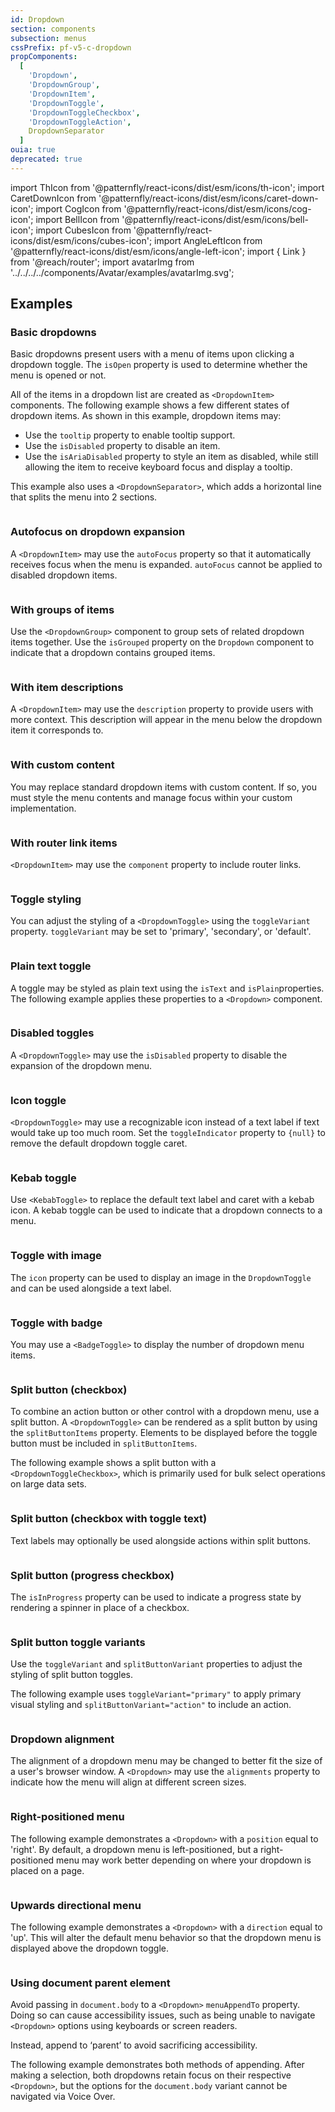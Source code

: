 ```yaml
---
id: Dropdown
section: components
subsection: menus
cssPrefix: pf-v5-c-dropdown
propComponents:
  [
    'Dropdown',
    'DropdownGroup',
    'DropdownItem',
    'DropdownToggle',
    'DropdownToggleCheckbox',
    'DropdownToggleAction',
    DropdownSeparator
  ]
ouia: true
deprecated: true
---
```


import ThIcon from '@patternfly/react-icons/dist/esm/icons/th-icon';
import CaretDownIcon from '@patternfly/react-icons/dist/esm/icons/caret-down-icon';
import CogIcon from '@patternfly/react-icons/dist/esm/icons/cog-icon';
import BellIcon from '@patternfly/react-icons/dist/esm/icons/bell-icon';
import CubesIcon from '@patternfly/react-icons/dist/esm/icons/cubes-icon';
import AngleLeftIcon from '@patternfly/react-icons/dist/esm/icons/angle-left-icon';
import { Link } from '@reach/router';
import avatarImg from '../../../../components/Avatar/examples/avatarImg.svg';

## Examples

### Basic dropdowns

Basic dropdowns present users with a menu of items upon clicking a dropdown toggle. The `isOpen` property is used to determine whether the menu is opened or not.

All of the items in a dropdown list are created as `<DropdownItem>` components. The following example shows a few different states of dropdown items. As shown in this example, dropdown items may:

- Use the `tooltip` property to enable tooltip support.
- Use the `isDisabled` property to disable an item.
- Use the `isAriaDisabled` property to style an item as disabled, while still allowing the item to receive keyboard focus and display a tooltip.

This example also uses a `<DropdownSeparator>`, which adds a horizontal line that splits the menu into 2 sections.

```ts file='./DropdownBasic.tsx'

```

### Autofocus on dropdown expansion

A `<DropdownItem>` may use the `autoFocus` property so that it automatically receives focus when the menu is expanded. `autoFocus` cannot be applied to disabled dropdown items.

```ts file="./DropdownInitialSelection.tsx"

```

### With groups of items

Use the `<DropdownGroup>` component to group sets of related dropdown items together. Use the `isGrouped` property on the `Dropdown` component to indicate that a dropdown contains grouped items.

```ts file="./DropdownGroups.tsx"

```

### With item descriptions

A `<DropdownItem>` may use the `description` property to provide users with more context. This description will appear in the menu below the dropdown item it corresponds to.

```ts file="./DropdownDescriptions.tsx"

```

### With custom content

You may replace standard dropdown items with custom content. If so, you must style the menu contents and manage focus within your custom implementation.

```ts file="./DropdownBasicPanel.tsx"

```

### With router link items

`<DropdownItem>` may use the `component` property to include router links.

```ts file="./DropdownRouterLink.tsx"

```

### Toggle styling

You can adjust the styling of a `<DropdownToggle>` using the `toggleVariant` property. `toggleVariant` may be set to 'primary', 'secondary', or 'default'.

```ts file="./DropdownPrimaryToggle.tsx"

```

### Plain text toggle

A toggle may be styled as plain text using the `isText` and `isPlain`properties. The following example applies these properties to a `<Dropdown>` component.

```ts file="./DropdownPlainTextToggle.tsx"

```

### Disabled toggles

A `<DropdownToggle>` may use the `isDisabled` property to disable the expansion of the dropdown menu.

```ts file="./DropdownDisabled.tsx"

```

### Icon toggle

`<DropdownToggle>` may use a recognizable icon instead of a text label if text would take up too much room. Set the `toggleIndicator` property to `{null}` to remove the default dropdown toggle caret.

```ts file="./DropdownIconOnly.tsx"

```

### Kebab toggle

Use `<KebabToggle>` to replace the default text label and caret with a kebab icon. A kebab toggle can be used to indicate that a dropdown connects to a menu.

```ts file="./DropdownKebab.tsx"

```

### Toggle with image

The `icon` property can be used to display an image in the `DropdownToggle` and can be used alongside a text label.

```ts file="./DropdownImageAndText.tsx"

```

### Toggle with badge

You may use a `<BadgeToggle>` to display the number of dropdown menu items.

```ts file="./DropdownBadge.tsx"

```

### Split button (checkbox)

To combine an action button or other control with a dropdown menu, use a split button. A `<DropdownToggle>` can be rendered as a split button by using the `splitButtonItems` property. Elements to be displayed before the toggle button must be included in `splitButtonItems`.

The following example shows a split button with a `<DropdownToggleCheckbox>`, which is primarily used for bulk select operations on large data sets.

```ts file="./DropdownSplitButton.tsx"

```

### Split button (checkbox with toggle text)

Text labels may optionally be used alongside actions within split buttons.

```ts file="./DropdownSplitButtonText.tsx"

```

### Split button (progress checkbox)

The `isInProgress` property can be used to indicate a progress state by rendering a spinner in place of a checkbox.

```ts file="./DropdownSplitButtonProgressCheckbox.tsx"

```

### Split button toggle variants

Use the `toggleVariant` and `splitButtonVariant` properties to adjust the styling of split button toggles.

The following example uses `toggleVariant="primary"` to apply primary visual styling and `splitButtonVariant="action"` to include an action.

```ts file="./DropdownSplitButtonActionPrimary.tsx"

```

### Dropdown alignment

The alignment of a dropdown menu may be changed to better fit the size of a user's browser window. A `<Dropdown>` may use the `alignments` property to indicate how the menu will align at different screen sizes.

```ts file="./DropdownAlignmentOnBreakpoints.tsx"

```

### Right-positioned menu

The following example demonstrates a `<Dropdown>` with a `position` equal to 'right'. By default, a dropdown menu is left-positioned, but a right-positioned menu may work better depending on where your dropdown is placed on a page.

```ts file="./DropdownPositionRight.tsx"

```

### Upwards directional menu

The following example demonstrates a `<Dropdown>` with a `direction` equal to 'up'. This will alter the default menu behavior so that the dropdown menu is displayed above the dropdown toggle.

```ts file="./DropdownDirectionUp.tsx"

```

### Using document parent element

Avoid passing in `document.body` to a `<Dropdown>` `menuAppendTo` property. Doing so can cause accessibility issues, such as being unable to navigate `<Dropdown>` options using keyboards or screen readers.

Instead, append to ‘parent’ to avoid sacrificing accessibility.

The following example demonstrates both methods of appending. After making a selection, both dropdowns retain focus on their respective `<Dropdown>`, but the options for the `document.body` variant cannot be navigated via Voice Over.

```ts file="./DropdownAppendBodyVsParent.tsx"

```
